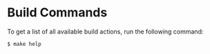 # Build Commands

To get a list of all available build actions, run the following command:

```
$ make help
```